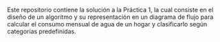Este repositorio contiene la solución a la Práctica 1, la cual consiste en el diseño de un algoritmo y su representación en un diagrama de flujo para calcular el consumo mensual de agua de un hogar y clasificarlo según categorías predefinidas.
